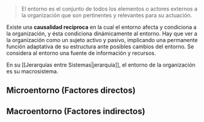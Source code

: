 > El entorno es el conjunto de todos los elementos o actores externos a la organización que son pertinentes y relevantes para su actuación.

Existe una **causalidad recíproca** en la cual el entorno afecta y condiciona a la organización, y ésta condiciona dinámicamente al entorno. Hay que ver a la organización como un sujeto activo y pasivo, implicando una permanente función adaptativa de su estructura ante posibles cambios del entorno. Se considera al entorno una fuente de información y recursos.

En su [[Jerarquías entre Sistemas|jerarquía]], el entorno de la organización es su macrosistema.

## Microentorno (Factores directos)
## Macroentorno (Factores indirectos)



